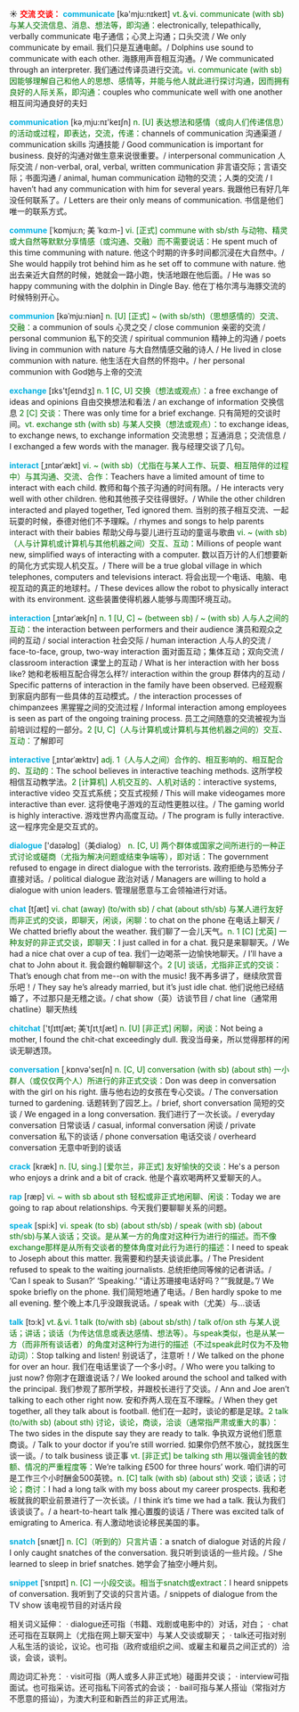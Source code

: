 ☀ <font color="red">**交流 交谈：**</font>
<font color="sky blue">**communicate**</font> [kə'mju:nɪkeɪt] 
<font color="rgb(227, 108, 9)">vt.＆vi. communicate (with sb) 与某人交流信息、消息、想法等，即沟通：</font>electronically, telepathically, verbally communicate 电子通信；心灵上沟通；口头交流 / We only communicate by email. 我们只是互通电邮。/ Dolphins use sound to communicate with each other. 海豚用声音相互沟通。/ We communicated through an interpreter. 我们通过传译员进行交流。<font color="rgb(227, 108, 9)">vi. communicate (with sb) 因能够理解自己和他人的思想、感情等，并能与他人就此进行探讨沟通，因而拥有良好的人际关系，即沟通：</font>couples who communicate well with one another 相互间沟通良好的夫妇

<font color="sky blue">**communication**</font> [kə͵mju:nɪ'keɪʃn] 
<font color="rgb(227, 108, 9)">n. [U] 表达想法和感情（或向人们传递信息）的活动或过程，即表达，交流，传递：</font>channels of communication 沟通渠道 / communication skills 沟通技能 / Good communication is important for business. 良好的沟通对做生意来说很重要。/ interpersonal communication 人际交流 / non-verbal, oral, verbal, written communication 非言语交际；言语交际；书面沟通 / animal, human communication 动物的交流；人类的交流 / I haven’t had any communication with him for several years. 我跟他已有好几年没任何联系了。/ Letters are their only means of communication. 书信是他们唯一的联系方式。           

<font color="sky blue">**commune**</font> [ˈkɒmju:n; 美 ˈkɑ:m-]
<font color="rgb(227, 108, 9)">vi. [正式] commune with sb/sth 与动物、精灵或大自然等默默分享情感（或沟通、交融）而不需要说话：</font>He spent much of this time communing with nature. 他这个时期的许多时间都沉浸在大自然中。/ She would happily trot behind him as he set off to commune with nature. 他出去亲近大自然的时候，她就会一路小跑，快活地跟在他后面。/ He was so happy communing with the dolphin in Dingle Bay. 他在丁格尔湾与海豚交流的时候特别开心。
           
<font color="sky blue">**communion**</font> [kəˈmju:niən]
<font color="rgb(227, 108, 9)">n. [U] [正式] ~ (with sb/sth)（思想感情的）交流、交融：</font>a communion of souls 心灵之交 / close communion 亲密的交流 / personal communion 私下的交流 / spiritual communion 精神上的沟通 / poets living in communion with nature 与大自然情感交融的诗人 / He lived in close communion with nature. 他生活在大自然的怀抱中。/ her personal communion with God她与上帝的交流
 
<font color="sky blue">**exchange**</font> [ɪks'tʃeɪndӡ] 
<font color="rgb(227, 108, 9)">n. 1 [C, U] 交换（想法或观点）：</font>a free exchange of ideas and opinions 自由交换想法和看法 / an exchange of information 交换信息 <font color="rgb(227, 108, 9)">2 [C] 交谈：</font>There was only time for a brief exchange. 只有简短的交谈时间。<font color="rgb(227, 108, 9)">vt. exchange sth (with sb) 与某人交换（想法或观点）：</font>to exchange ideas, to exchange news, to exchange information 交流思想；互通消息；交流信息 / I exchanged a few words with the manager. 我与经理交谈了几句。
           
<font color="sky blue">**interact**</font> [ˌɪntərˈækt]
<font color="rgb(227, 108, 9)">vi. ~ (with sb)（尤指在与某人工作、玩耍、相互陪伴的过程中）与其沟通、交流、合作：</font>Teachers have a limited amount of time to interact with each child. 教师和每个孩子沟通的时间有限。/ He interacts very well with other children. 他和其他孩子交往得很好。/ While the other children interacted and played together, Ted ignored them. 当别的孩子相互交流、一起玩耍的时候，泰德对他们不予理睬。/ rhymes and songs to help parents interact with their babies 帮助父母与婴儿进行互动的童谣与歌曲 <font color="rgb(227, 108, 9)">vi. ~ (with sb)（人与计算机或计算机与其他机器之间）交互、互动：</font>Millions of people want new, simplified ways of interacting with a computer. 数以百万计的人们想要新的简化方式实现人机交互。/ There will be a true global village in which telephones, computers and televisions interact. 将会出现一个电话、电脑、电视互动的真正的地球村。/ These devices allow the robot to physically interact with its environment. 这些装置使得机器人能够与周围环境互动。
           
<font color="sky blue">**interaction**</font> [ˌɪntərˈækʃn]
<font color="rgb(227, 108, 9)">n. 1 [U, C] ~ (between sb) / ~ (with sb) 人与人之间的互动：</font>the interaction between performers and their audience 演员和观众之间的互动 / social interaction 社会交际 / human interaction 人与人的交流 / face-to-face, group, two-way interaction 面对面互动；集体互动；双向交流 / classroom interaction 课堂上的互动 / What is her interaction with her boss like? 她和老板相互配合得怎么样?/ interaction within the group 群体内的互动 / Specific patterns of interaction in the family have been observed. 已经观察到家庭内部有一些具体的互动模式。/ the interaction processes of chimpanzees 黑猩猩之间的交流过程 / Informal interaction among employees is seen as part of the ongoing training process. 员工之间随意的交流被视为当前培训过程的一部分。<font color="rgb(227, 108, 9)">2 [U, C]（人与计算机或计算机与其他机器之间的）交互、互动：</font>了解即可
           
<font color="sky blue">**interactive**</font> [ˌɪntərˈæktɪv]
<font color="rgb(227, 108, 9)">adj. 1（人与人之间）合作的、相互影响的、相互配合的、互动的：</font>The school believes in interactive teaching methods. 这所学校相信互动教学法。<font color="rgb(227, 108, 9)">2 [计算机] 人机交互的、人机对话的：</font>interactive systems, interactive video 交互式系统；交互式视频 / This will make videogames more interactive than ever. 这将使电子游戏的互动性更胜以往。/ The gaming world is highly interactive. 游戏世界内高度互动。/ The program is fully interactive. 这一程序完全是交互式的。

<font color="sky blue">**dialogue**</font> ['daɪəlɒɡ]（美dialog）
<font color="rgb(227, 108, 9)">n. [C, U] 两个群体或国家之间所进行的一种正式讨论或磋商（尤指为解决问题或结束争端等），即对话：</font>The government refused to engage in direct dialogue with the terrorists. 政府拒绝与恐怖分子直接对话。/ political dialogue 政治对话 / Managers are willing to hold a dialogue with union leaders. 管理层愿意与工会领袖进行对话。

<font color="sky blue">**chat**</font> [tʃæt] 
<font color="rgb(227, 108, 9)">vi. chat (away) (to/with sb) / chat (about sth/sb) 与某人进行友好而非正式的交谈，即聊天，闲谈，闲聊：</font>to chat on the phone 在电话上聊天 / We chatted briefly about the weather. 我们聊了一会儿天气。<font color="rgb(227, 108, 9)">n. 1 [C] [尤英] 一种友好的非正式交谈，即聊天：</font>I just called in for a chat. 我只是来聊聊天。/ We had a nice chat over a cup of tea. 我们一边喝茶一边愉快地聊天。/ I’ll have a chat to John about it. 我会跟约翰聊聊这个。<font color="rgb(227, 108, 9)">2 [U] 谈话，尤指非正式的交谈：</font>That’s enough chat from me--on with the music! 我不再多讲了，继续欣赏音乐吧！/ They say he’s already married, but it’s just idle chat. 他们说他已经结婚了，不过那只是无稽之谈。/ chat show（英）访谈节目 / chat line（通常用chatline）聊天热线
           
<font color="sky blue">**chitchat**</font> ['tʃɪttʃæt; 美ˈtʃɪtˌtʃæt]
<font color="rgb(227, 108, 9)">n. [U] [非正式] 闲聊，闲谈：</font>Not being a mother, I found the chit-chat exceedingly dull. 我没当母亲，所以觉得那样的闲谈无聊透顶。

<font color="sky blue">**conversation**</font> [͵kɒnvə'seɪʃn] 
<font color="rgb(227, 108, 9)">n. [C, U] conversation (with sb) (about sth) 一小群人（或仅仅两个人）所进行的非正式交谈：</font>Don was deep in conversation with the girl on his right. 唐与他右边的女孩在专心交谈。/ The conversation turned to gardening. 话题转到了园艺上。/ brief, short conversation 简短的交谈 / We engaged in a long conversation. 我们进行了一次长谈。/ everyday conversation 日常谈话 / casual, informal conversation 闲谈 / private conversation 私下的谈话 / phone conversation 电话交谈 / overheard conversation 无意中听到的谈话 
           
<font color="sky blue">**crack**</font> [kræk]
<font color="rgb(227, 108, 9)">n. [U, sing.] [爱尔兰，非正式] 友好愉快的交谈：</font>He's a person who enjoys a drink and a bit of crack. 他是个喜欢喝两杯又爱聊天的人。
           
<font color="sky blue">**rap**</font> [ræp]
<font color="rgb(227, 108, 9)">vi. ~ with sb about sth 轻松或非正式地闲聊、闲谈：</font>Today we are going to rap about relationships. 今天我们要聊聊关系的问题。

<font color="sky blue">**speak**</font> [spi:k] 
<font color="rgb(227, 108, 9)">vi. speak (to sb) (about sth/sb) / speak (with sb) (about sth/sb)与某人谈话；交谈。是从某一方的角度对这种行为进行的描述。而不像exchange那样是从所有交谈者的整体角度对此行为进行的描述：</font>I need to speak to Joseph about this matter. 我需要和约瑟夫谈谈此事。/ The President refused to speak to the waiting journalists. 总统拒绝同等候的记者讲话。/ ‘Can I speak to Susan?’ ‘Speaking.’ “请让苏珊接电话好吗？”“我就是。”/ We spoke briefly on the phone. 我们简短地通了电话。/ Ben hardly spoke to me all evening. 整个晚上本几乎没跟我说话。/ speak with（尤美）与…谈话

<font color="sky blue">**talk**</font> [tɔ:k] 
<font color="rgb(227, 108, 9)">vt.＆vi. 1 talk (to/with sb) (about sb/sth) / talk of/on sth 与某人说话；讲话；谈话（为传达信息或表达感情、想法等）。与speak类似，也是从某一方（而非所有谈话者）的角度对这种行为进行的描述（不过speak此时仅为不及物动词）：</font>Stop talking and listen! 别说话了，注意听！/ We talked on the phone for over an hour. 我们在电话里谈了一个多小时。/ Who were you talking to just now? 你刚才在跟谁说话？/ We looked around the school and talked with the principal. 我们参观了那所学校，并跟校长进行了交谈。/ Ann and Joe aren’t talking to each other right now. 安和乔两人现在互不理睬。/ When they get together, all they talk about is football. 他们在一起时，谈论的都是足球。<font color="rgb(227, 108, 9)">2 talk (to/with sb) (about sth)  讨论，谈论，商谈，洽谈（通常指严肃或重大的事）：</font>The two sides in the dispute say they are ready to talk. 争执双方说他们愿意商谈。/ Talk to your doctor if you’re still worried. 如果你仍然不放心，就找医生谈一谈。/ to talk business 谈正事 <font color="rgb(227, 108, 9)">vt. [非正式] be talking sth 用以强调金钱的数额、情况的严重程度等：</font>We’re talking £500 for three hours’ work. 咱们讲的可是工作三个小时酬金500英镑。<font color="rgb(227, 108, 9)">n. [C] talk (with sb) (about sth) 交谈；谈话；讨论；商讨：</font>I had a long talk with my boss about my career prospects. 我和老板就我的职业前景进行了一次长谈。/ I think it’s time we had a talk. 我认为我们该谈谈了。/ a heart-to-heart talk 推心置腹的谈话 / There was excited talk of emigrating to America. 有人激动地谈论移民美国的事。
           
<font color="sky blue">**snatch**</font> [snætʃ]
<font color="rgb(227, 108, 9)">n. [C]（听到的）只言片语：</font>a snatch of dialogue 对话的片段 / I only caught snatches of the conversation. 我只听到谈话的一些片段。/ She learned to sleep in brief snatches. 她学会了抽空小睡片刻。

<font color="sky blue">**snippet**</font> [ˈsnɪpɪt]
<font color="rgb(227, 108, 9)">n. [C] 一小段交谈。相当于snatch或extract：</font>I heard snippets of conversation. 我听到了交谈的只言片语。/ snippets of dialogue from the TV show 该电视节目的对话片段 
  
相关词义延伸：
· dialogue还可指（书籍、戏剧或电影中的）对话，对白；
· chat还可指在互联网上（尤指在网上聊天室中）与某人交谈或聊天；
· talk还可指对别人私生活的谈论，议论。也可指（政府或组织之间、或雇主和雇员之间正式的）洽谈，会谈，谈判。

周边词汇补充：
· visit可指（两人或多人非正式地）碰面并交谈；
· interview可指面试。也可指采访。还可指私下问答式的会谈；
· bail可指与某人搭讪（常指对方不愿意的搭讪），为澳大利亚和新西兰的非正式用法。


